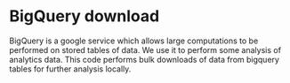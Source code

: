 # BigQuery download

BigQuery is a google service which allows large computations to be performed on
stored tables of data.  We use it to perform some analysis of analytics data.
This code performs bulk downloads of data from bigquery tables for further
analysis locally.
